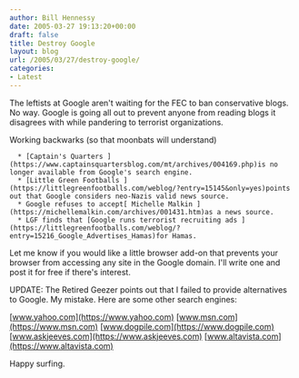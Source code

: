 ```yaml
---
author: Bill Hennessy
date: 2005-03-27 19:13:20+00:00
draft: false
title: Destroy Google
layout: blog
url: /2005/03/27/destroy-google/
categories:
- Latest
---
```


The leftists at Google aren't waiting for the FEC to ban conservative blogs.  No way.  Google is going all out to prevent anyone from reading blogs it disagrees with while pandering to terrorist organizations.

Working backwarks (so that moonbats will understand)



	  * [Captain's Quarters ](https://www.captainsquartersblog.com/mt/archives/004169.php)is no longer available from Google's search engine.  
	  * [Little Green Footballs ](https://littlegreenfootballs.com/weblog/?entry=15145&only=yes)points out that Google considers neo-Nazis valid news source.
	  * Google refuses to accept[ Michelle Malkin ](https://michellemalkin.com/archives/001431.htm)as a news source.
	  * LGF finds that [Google runs terrorist recruiting ads ](https://littlegreenfootballs.com/weblog/?entry=15216_Google_Advertises_Hamas)for Hamas.

Let me know if you would like a little browser add-on that prevents your browser from accessing any site in the Google domain.  I'll write one and post it for free if there's interest.

UPDATE:  The Retired Geezer points out that I failed to provide alternatives to Google.  My mistake.   Here are some other search engines:

[www.yahoo.com](https://www.yahoo.com)
[www.msn.com](https://www.msn.com)
[www.dogpile.com](https://www.dogpile.com)
[www.askjeeves.com](https://www.askjeeves.com)
[www.altavista.com](https://www.altavista.com)

Happy surfing.


